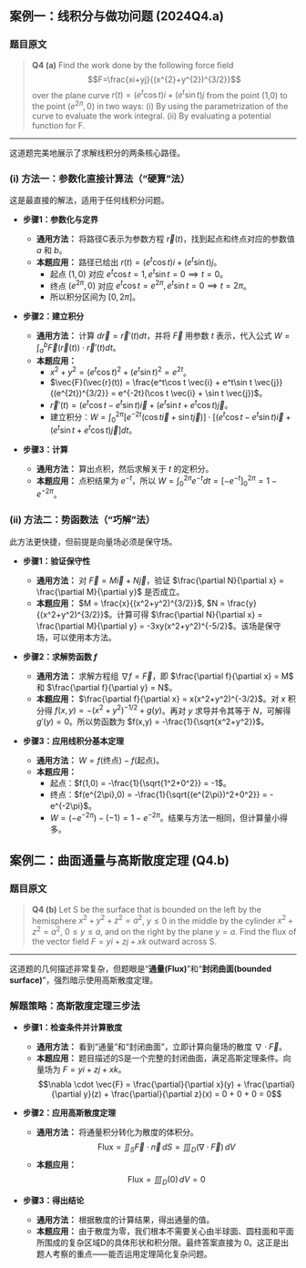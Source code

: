 
## 案例一：线积分与做功问题 (2024Q4.a)

### **题目原文**
> **Q4 (a)** Find the work done by the following force field
> $$F=\frac{xi+yj}{(x^{2}+y^{2})^{3/2}}$$
> over the plane curve $r(t)=(e^{t}\cos t)i+(e^{t}\sin t)j$ from the point (1,0) to the point $(e^{2\pi},0)$ in two ways:
> (i) By using the parametrization of the curve to evaluate the work integral.
> (ii) By evaluating a potential function for F.

---

这道题完美地展示了求解线积分的两条核心路径。

### **(i) 方法一：参数化直接计算法（“硬算”法）**

这是最直接的解法，适用于任何线积分问题。

* **步骤1：参数化与定界**
    * **通用方法：** 将路径C表示为参数方程 $\vec{r}(t)$，找到起点和终点对应的参数值 $a$ 和 $b$。
    * **本题应用：** 路径已给出 $r(t)=(e^{t}\cos t)i+(e^{t}\sin t)j$。
        * 起点 $(1,0)$ 对应 $e^t\cos t=1, e^t\sin t=0 \implies t=0$。
        * 终点 $(e^{2\pi},0)$ 对应 $e^t\cos t=e^{2\pi}, e^t\sin t=0 \implies t=2\pi$。
        * 所以积分区间为 $[0, 2\pi]$。

* **步骤2：建立积分**
    * **通用方法：** 计算 $d\vec{r} = \vec{r}'(t)dt$，并将 $\vec{F}$ 用参数 $t$ 表示，代入公式 $W = \int_a^b \vec{F}(\vec{r}(t)) \cdot \vec{r}'(t) dt$。
    * **本题应用：**
        * $x^2+y^2 = (e^t\cos t)^2 + (e^t\sin t)^2 = e^{2t}$。
        * $\vec{F}(\vec{r}(t)) = \frac{e^t\cos t \vec{i} + e^t\sin t \vec{j}}{(e^{2t})^{3/2}} = e^{-2t}(\cos t \vec{i} + \sin t \vec{j})$。
        * $\vec{r}'(t) = (e^t\cos t - e^t\sin t)\vec{i} + (e^t\sin t + e^t\cos t)\vec{j}$。
        * 建立积分：$W = \int_0^{2\pi} [e^{-2t}(\cos t \vec{i} + \sin t \vec{j})] \cdot [(e^t\cos t - e^t\sin t)\vec{i} + (e^t\sin t + e^t\cos t)\vec{j}] dt$。

* **步骤3：计算**
    * **通用方法：** 算出点积，然后求解关于 $t$ 的定积分。
    * **本题应用：** 点积结果为 $e^{-t}$，所以 $W = \int_0^{2\pi} e^{-t} dt = [-e^{-t}]_0^{2\pi} = 1 - e^{-2\pi}$。

### **(ii) 方法二：势函数法（“巧解”法）**

此方法更快捷，但前提是向量场必须是保守场。

* **步骤1：验证保守性**
    * **通用方法：** 对 $\vec{F}=M\vec{i}+N\vec{j}$，验证 $\frac{\partial N}{\partial x} = \frac{\partial M}{\partial y}$ 是否成立。
    * **本题应用：** $M = \frac{x}{(x^2+y^2)^{3/2}}$, $N = \frac{y}{(x^2+y^2)^{3/2}}$。计算可得 $\frac{\partial N}{\partial x} = \frac{\partial M}{\partial y} = -3xy(x^2+y^2)^{-5/2}$。该场是保守场，可以使用本方法。

* **步骤2：求解势函数 $f$**
    * **通用方法：** 求解方程组 $\nabla f = \vec{F}$，即 $\frac{\partial f}{\partial x} = M$ 和 $\frac{\partial f}{\partial y} = N$。
    * **本题应用：** $\frac{\partial f}{\partial x} = x(x^2+y^2)^{-3/2}$。对 $x$ 积分得 $f(x,y) = -(x^2+y^2)^{-1/2} + g(y)$。再对 $y$ 求导并令其等于 $N$，可解得 $g'(y)=0$。所以势函数为 $f(x,y) = -\frac{1}{\sqrt{x^2+y^2}}$。

* **步骤3：应用线积分基本定理**
    * **通用方法：** $W = f(\text{终点}) - f(\text{起点})$。
    * **本题应用：**
        * 起点：$f(1,0) = -\frac{1}{\sqrt{1^2+0^2}} = -1$。
        * 终点：$f(e^{2\pi},0) = -\frac{1}{\sqrt{(e^{2\pi})^2+0^2}} = -e^{-2\pi}$。
        * $W = (-e^{-2\pi}) - (-1) = 1 - e^{-2\pi}$。结果与方法一相同，但计算量小得多。

## 案例二：曲面通量与高斯散度定理 (Q4.b)

### **题目原文**
> **Q4 (b)** Let S be the surface that is bounded on the left by the hemisphere $x^{2}+y^{2}+z^{2}=a^{2}$, $y\le0$ in the middle by the cylinder $x^{2}+z^{2}=a^{2}$, $0\le y\le a$, and on the right by the plane $y=a$.
> Find the flux of the vector field $F=yi+zj+xk$ outward across S.

---

这道题的几何描述非常复杂，但题眼是“**通量(Flux)**”和“**封闭曲面(bounded surface)**”，强烈暗示使用高斯散度定理。

### **解题策略：高斯散度定理三步法**

* **步骤1：检查条件并计算散度**
    * **通用方法：** 看到“通量”和“封闭曲面”，立即计算向量场的散度 $\nabla \cdot \vec{F}$。
    * **本题应用：** 题目描述的S是一个完整的封闭曲面，满足高斯定理条件。向量场为 $F=yi+zj+xk$。
        $$\nabla \cdot \vec{F} = \frac{\partial}{\partial x}(y) + \frac{\partial}{\partial y}(z) + \frac{\partial}{\partial z}(x) = 0 + 0 + 0 = 0$$

* **步骤2：应用高斯散度定理**
    * **通用方法：** 将通量积分转化为散度的体积分。
        $$\text{Flux} = \iint_S \vec{F} \cdot \vec{n} \,dS = \iiint_D (\nabla \cdot \vec{F}) \,dV$$
    * **本题应用：**
        $$\text{Flux} = \iiint_D (0) \,dV = 0$$

* **步骤3：得出结论**
    * **通用方法：** 根据散度的计算结果，得出通量的值。
    * **本题应用：** 由于散度为零，我们根本不需要关心由半球面、圆柱面和平面所围成的复杂区域D的具体形状和积分限。最终答案直接为 0。这正是出题人考察的重点——能否运用定理简化复杂问题。